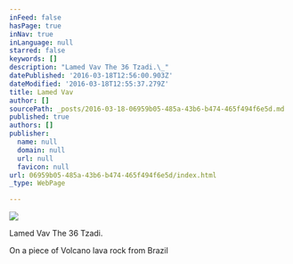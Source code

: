 ```yaml
---
inFeed: false
hasPage: true
inNav: true
inLanguage: null
starred: false
keywords: []
description: "Lamed Vav The 36 Tzadi.\_"
datePublished: '2016-03-18T12:56:00.903Z'
dateModified: '2016-03-18T12:55:37.279Z'
title: Lamed Vav
author: []
sourcePath: _posts/2016-03-18-06959b05-485a-43b6-b474-465f494f6e5d.md
published: true
authors: []
publisher:
  name: null
  domain: null
  url: null
  favicon: null
url: 06959b05-485a-43b6-b474-465f494f6e5d/index.html
_type: WebPage

---
```

![](https://s3-us-west-2.amazonaws.com/the-grid-img/p/60c08524a2627bbe694b2959ae9e23d00cba22d5.jpg)

Lamed Vav The 36 Tzadi. 

On a piece of Volcano lava rock from Brazil